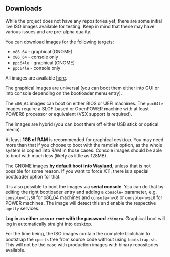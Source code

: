 ## Downloads

While the project does not have any repositories yet, there are some
initial live ISO images available for testing. Keep in mind that these
may have various issues and are pre-alpha quality.

You can download images for the following targets:

* `x86_64` - graphical (GNOME)
* `x86_64` - console only
* `ppc64le` - graphical (GNOME)
* `ppc64le` - console only

All images are available [here](https://ftp.octaforge.org/chimera/live).

The graphical images are universal (you can boot them either into GUI
or into console depending on the bootloader menu entry).

The `x86_64` images can boot on either BIOS or UEFI machines. The `ppc64le`
images require a SLOF-based or OpenPOWER machine with at least POWER8
processor or equivalent (VSX support is required).

The images are hybrid (you can boot them off either USB stick or optical
media).

At least **1GB of RAM** is recommended for graphical desktop. You may need
more than that if you choose to boot with the ramdisk option, as the whole
system is copied into RAM in those cases. Console images should be able to
boot with much less (likely as little as 128MB).

The GNOME images **by default boot into Wayland**, unless that is not
possible for some reason. If you want to force X11, there is a special
bootloader option for that.

It is also possible to boot the images via **serial console**. You can do
that by editing the right bootloader entry and adding a `console=` parameter,
e.g. `console=ttyS0` for x86_64 machines and `console=hvc0` or `console=hvsi0`
for POWER machines. The image will detect this and enable the respective
`agetty` services.

**Log in as either `anon` or `root` with the password `chimera`**. Graphical
boot will log in automatically straight into desktop.

For the time being, the ISO images contain the complete toolchain to bootstrap
the `cports` tree from source code without using `bootstrap.sh`. This will not
be the case with production images with binary repositories available.
